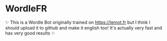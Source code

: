 # WordleFR

✨ This is a Wordle Bot originally trained on https://lemot.fr but I think I should upload it to github and make it english too! It's actually very fast and has very good results ✨
